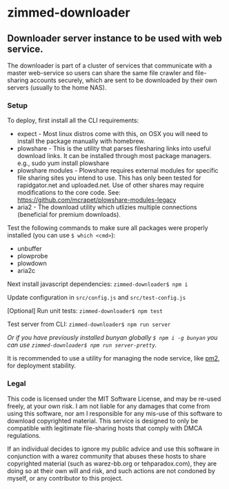 # zimmed-downloader

## Downloader server instance to be used with web service.

The downloader is part of a cluster of services that communicate with a master web-service so users can share the same
file crawler and file-sharing accounts securely, which are sent to be downloaded by their own servers (usually to the
home NAS).

### Setup

To deploy, first install all the CLI requirements:
- expect - Most linux distros come with this, on OSX you will need to install the package manually with homebrew.
- plowshare - This is the utility that parses filesharing links into useful download links. It can be installed through
            most package managers. e.g., sudo yum install plowshare
- plowshare modules - Plowshare requires external modules for specific file sharing sites you intend to use.
            This has only been tested for rapidgator.net and uploaded.net. Use of other shares may require modifications
            to the core code. See: https://github.com/mcrapet/plowshare-modules-legacy
- aria2 - The download utility which utlizies multiple connections (beneficial for premium downloads).

Test the following commands to make sure all packages were properly installed (you can use `$ which <cmd>`):
- unbuffer
- plowprobe
- plowdown
- aria2c

Next install javascript dependencies: `zimmed-downloader$ npm i`

Update configuration in `src/config.js` and `src/test-config.js`

[Optional] Run unit tests: `zimmed-downloader$ npm test`

Test server from CLI: `zimmed-downloader$ npm run server`

_Or if you have previously installed bunyan globally `$ npm i -g bunyan` you can use `zimmed-downloader$ npm run server-pretty`._

It is recommended to use a utility for managing the node service, like [pm2](https://github.com/Unitech/pm2 "pm2"), for deployment stability.

### Legal

This code is licensed under the MIT Software License, and may be re-used freely, at your own risk. I am not liable for
any damages that come from using this software, nor am I responsible for any mis-use of this software to download
copyrighted material. This service is designed to only be compatible with legitimate file-sharing hosts that comply
with DMCA regulations.

If an individual decides to ignore my public advice and use this software in conjunction with a warez community that
abuses these hosts to share copyrighted material (such as warez-bb.org or tehparadox.com), they are doing so at their
own will and risk, and such actions are not condoned by myself, or any contributor to this project.
